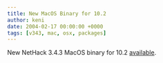 ```yaml
---
title: New MacOS Binary for 10.2
author: keni
date: 2004-02-17 00:00:00 +0000
tags: [v343, mac, osx, packages]
---
```

New NetHack 3.4.3 MacOS binary for 10.2 [available][343-download-mac].

[343-download-mac]: {{site.baseurl}}/v343/downloads.html#mac-os-x
